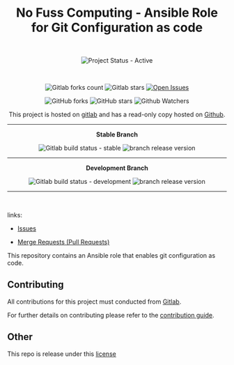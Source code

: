 <div align="center" width="100%">



# No Fuss Computing - Ansible Role for Git Configuration as code

<br>

![Project Status - Active](https://img.shields.io/badge/Project%20Status-Active-green?logo=gitlab&style=plastic) 

<br>

![Gitlab forks count](https://img.shields.io/badge/dynamic/json?label=Forks&query=%24.forks_count&url=https%3A%2F%2Fgitlab.com%2Fapi%2Fv4%2Fprojects%2F45705596%2F&color=ff782e&logo=gitlab&style=plastic) ![Gitlab stars](https://img.shields.io/badge/dynamic/json?label=Stars&query=%24.star_count&url=https%3A%2F%2Fgitlab.com%2Fapi%2Fv4%2Fprojects%2F45705596%2F&color=ff782e&logo=gitlab&style=plastic) [![Open Issues](https://img.shields.io/badge/dynamic/json?color=ff782e&logo=gitlab&style=plastic&label=Open%20Issues&query=%24.statistics.counts.opened&url=https%3A%2F%2Fgitlab.com%2Fapi%2Fv4%2Fprojects%2F45705596%2Fissues_statistics)](https://gitlab.com/nofusscomputing/projects/ansible/git_configuration/-/issues)



![GitHub forks](https://img.shields.io/github/forks/NofussComputing/git_configuration?logo=github&style=plastic&color=000000&labell=Forks) ![GitHub stars](https://img.shields.io/github/stars/NofussComputing/git_configuration?color=000000&logo=github&style=plastic) ![Github Watchers](https://img.shields.io/github/watchers/NofussComputing/git_configuration?color=000000&label=Watchers&logo=github&style=plastic)
<br>

This project is hosted on [gitlab](https://gitlab.com/nofusscomputing/projects/ansible/git_configuration) and has a read-only copy hosted on [Github](https://github.com/NofussComputing/git_configuration).

----

**Stable Branch**

![Gitlab build status - stable](https://img.shields.io/badge/dynamic/json?color=ff782e&label=Build&query=0.status&url=https%3A%2F%2Fgitlab.com%2Fapi%2Fv4%2Fprojects%2F45705596%2Fpipelines%3Fref%3Dmaster&logo=gitlab&style=plastic) ![branch release version](https://img.shields.io/badge/dynamic/yaml?color=ff782e&logo=gitlab&style=plastic&label=Release&query=%24.commitizen.version&url=https%3A//gitlab.com/nofusscomputing/projects/ansible/git_configuration%2F-%2Fraw%2Fmaster%2F.cz.yaml) 

----

**Development Branch** 

![Gitlab build status - development](https://img.shields.io/badge/dynamic/json?color=ff782e&label=Build&query=0.status&url=https%3A%2F%2Fgitlab.com%2Fapi%2Fv4%2Fprojects%2F45705596%2Fpipelines%3Fref%3Ddevelopment&logo=gitlab&style=plastic) ![branch release version](https://img.shields.io/badge/dynamic/yaml?color=ff782e&logo=gitlab&style=plastic&label=Release&query=%24.commitizen.version&url=https%3A//gitlab.com/nofusscomputing/projects/ansible/git_configuration-%2Fraw%2Fdevelopment%2F.cz.yaml)

----
<br>

</div>

links:

- [Issues](https://gitlab.com/nofusscomputing/projects/ansible/git_configuration/-/issues)

- [Merge Requests (Pull Requests)](https://gitlab.com/nofusscomputing/projects/ansible/git_configuration/-/merge_requests)


This repository contains an Ansible role that enables git configuration as code.



## Contributing
All contributions for this project must conducted from [Gitlab](https://gitlab.com/nofusscomputing/projects/ansible/git_configuration).

For further details on contributing please refer to the [contribution guide](CONTRIBUTING.md).


## Other

This repo is release under this [license](LICENSE)

